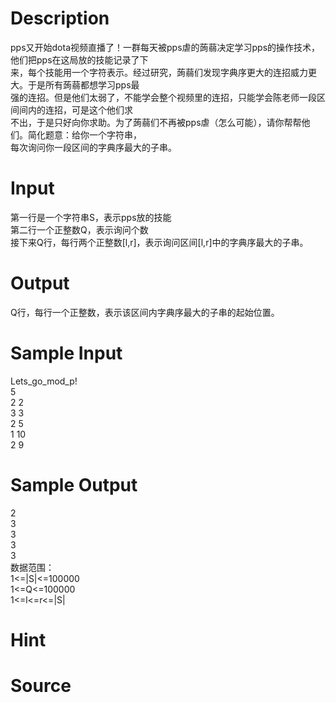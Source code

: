 
# Description

<div class="content"><div>
<div>pps又开始dota视频直播了！一群每天被pps虐的蒟蒻决定学习pps的操作技术，他们把pps在这局放的技能记录了下</div>
<div>来，每个技能用一个字符表示。经过研究，蒟蒻们发现字典序更大的连招威力更大。于是所有蒟蒻都想学习pps最</div>
<div>强的连招。但是他们太弱了，不能学会整个视频里的连招，只能学会陈老师一段区间间内的连招，可是这个他们求</div>
<div>不出，于是只好向你求助。为了蒟蒻们不再被pps虐（怎么可能），请你帮帮他们。简化题意：给你一个字符串，</div>
<div>每次询问你一段区间的字典序最大的子串。</div>
</div>
<p></p></div>

# Input

<div class="content"><div>第一行是一个字符串S，表示pps放的技能</div>
<div>第二行一个正整数Q，表示询问个数</div>
<div>接下来Q行，每行两个正整数[l,r]，表示询问区间[l,r]中的字典序最大的子串。</div>
<p></p></div>

# Output

<div class="content"><div>Q行，每行一个正整数，表示该区间内字典序最大的子串的起始位置。</div>
<p></p></div>

# Sample Input

<div class="content"><span class="sampledata">Lets_go_mod_p!<br/>
5<br/>
2 2<br/>
3 3<br/>
2 5<br/>
1 10<br/>
2 9</span></div>

# Sample Output

<div class="content"><span class="sampledata">2<br/>
3<br/>
3<br/>
3<br/>
3<br/>
数据范围：<br/>
1&lt;=|S|&lt;=100000<br/>
1&lt;=Q&lt;=100000<br/>
1&lt;=l&lt;=r&lt;=|S|<br/>
</span></div>

# Hint

<div class="content"><p></p></div>

# Source

<div class="content"><p><a href="problemset.php?search="></a></p></div>

